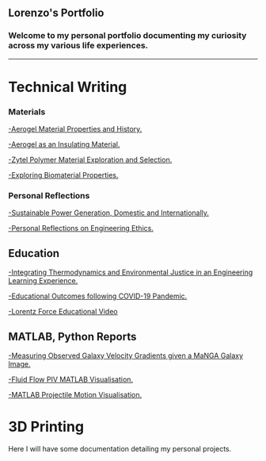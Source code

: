 ## Lorenzo's Portfolio
### Welcome to my personal portfolio documenting my curiosity across my various life experiences.
---

# Technical Writing
### Materials

<a href="pdf/aerogels_history_applications.pdf" target="_blank">-Aerogel Material Properties and History.</a>

<a href="pdf/ME-16%20Final%20Project.pdf" target="_blank">-Aerogel as an Insulating Material.</a>

<a href="pdf/Final%20Project%20Report.pdf" target="_blank">-Zytel Polymer Material Exploration and Selection.</a>

<a href="pdf/BioMaterials%20Report.pdf" target="_blank">-Exploring Biomaterial Properties.</a>

### Personal Reflections

<a href="pdf/Lorenzo%20Salgado%20-%20HW%20%234%20(1).pdf" target="_blank">-Sustainable Power Generation, Domestic and Internationally.</a>

<a href="pdf/Lorenzo_Salgado_HW3%20(1).pdf" target="_blank">-Personal Reflections on Engineering Ethics.</a>

## Education

<a href="pdf/LS_Final_Report.pdf" target="_blank">-Integrating Thermodynamics and Environmental Justice in an Engineering Learning Experience.<a>
  
<a href="pdf/LS_Homework_HW5%20(1).pdf" target="_blank">-Educational Outcomes following COVID-19 Pandemic.</a>
  
<a href="https://www.youtube.com/watch?v=W7n8QA71kwo" target="blank">-Lorentz Force Educational Video</a>  
  
## MATLAB, Python Reports
  
<a href="pdf/lorenzo_salgado_astro.pdf" target="_blank">-Measuring Observed Galaxy Velocity Gradients given a MaNGA Galaxy Image.</a>
  
<a href="pdf/Fluids%20Report.pdf" target="_blank">-Fluid Flow PIV MATLAB Visualisation.</a>
  
<a href="pdf/LorenzoSalgado_ES2_FinalProject.pdf" target="_blank">-MATLAB Projectile Motion Visualisation.</a>  


# 3D Printing
Here I will have some documentation detailing my personal projects.


<!--
---
<p style="font-size:11px">Page template forked from <a href="https://github.com/evanca/quick-portfolio">evanca</a></p>
<!-- Remove above link if you don't want to attibute -->
